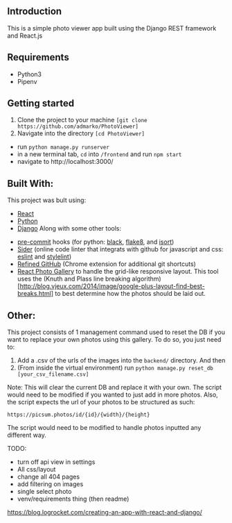 ## Introduction

This is a simple photo viewer app built using the Django REST framework and React.js

## Requirements
* Python3
* Pipenv


## Getting started
1. Clone the project to your machine ```[git clone https://github.com/admarko/PhotoViewer]```
2. Navigate into the directory ```[cd PhotoViewer]```

- run `python manage.py runserver`
- in a new terminal tab, `cd` into `/frontend` and run `npm start`
- navigate to http://localhost:3000/

## Built With:
This project was bult using:
* [React](https://reactjs.org)
* [Python](https://www.python.org/)
* [Django](http://djangoproject.org/)
Along with some other tools:
- [pre-commit](https://pre-commit.com/) hooks (for python: [black](https://github.com/psf/black), [flake8](https://flake8.pycqa.org/en/latest/), and [isort](https://github.com/asottile/seed-isort-config))
- [Sider](https://sider.review/dashboard) (online code linter that integrats with github for javascript and css: [eslint](https://eslint.org/) and [stylelint](https://stylelint.io/))
- [Refined GitHub](https://github.com/sindresorhus/refined-github) (Chrome extension for additional git shortcuts)
- [React Photo Gallery](https://neptunian.github.io/react-photo-gallery/#) to handle the grid-like responsive layout. This tool uses the (Knuth and Plass line breaking algorithm)[http://blog.vjeux.com/2014/image/google-plus-layout-find-best-breaks.html] to best determine how the photos should be laid out.

## Other:

This project consists of 1 management command used to reset the DB if you want to replace your own photos using this gallery. To do so, you just need to:
1. Add a .csv of the urls of the images into the `backend/` directory. And then
2. (From inside the virtual environment) run `python manage.py reset_db [your_csv_filename.csv]`

Note: This will clear the current DB and replace it with your own. The script would need to be modified if you wanted to just add in more photos. Also, the script expects the url of your photos to be structured as such:
```
https://picsum.photos/id/{id}/{width}/{height}
```
The script would need to be modified to handle photos inputted any different way.

TODO:
- turn off api view in settings
- All css/layout
- change all 404 pages
- add filtering on images
- single select photo
- venv/requirements thing (then readme)


https://blog.logrocket.com/creating-an-app-with-react-and-django/
